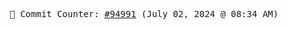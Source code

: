 <p align="center">
    <samp>
        📮 Commit Counter: <a href="https://github.com/Javascript-void0/Javascript-void0/commits/main">#94991</a> (July 02, 2024 @ 08:34 AM)
    </samp>
</p>